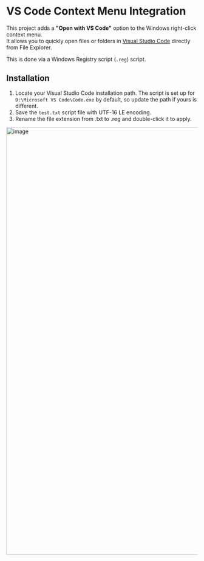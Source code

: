 # VS Code Context Menu Integration

This project adds a **"Open with VS Code"** option to the Windows right-click context menu.  
It allows you to quickly open files or folders in [Visual Studio Code](https://code.visualstudio.com/) directly from File Explorer.

This is done via a Windows Registry script (`.reg`) script. 

## Installation
1. Locate your Visual Studio Code installation path. The script is set up for `D:\Microsoft VS Code\Code.exe` by default, so update the path if yours is different.
2. Save the `test.txt` script file with UTF-16 LE encoding.
3. Rename the file extension from .txt to .reg and double-click it to apply.

<img width="1108" height="1125" alt="image" src="https://github.com/user-attachments/assets/d37e5d38-9295-42e3-809b-3a1c437fca37" />
